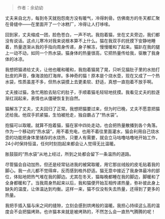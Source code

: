 > 作者：余幼幼

丈夫来自北方，每到冬天就抱怨南方没有暖气，冷得刺骨。仿佛南方的冬天都汇聚在骨缝中——在里面开了一个冰糕厂，冷得让人打哆嗦。

回到家，丈夫缩成一团，脸色苍白，一声不吭。我抱着猫，坐在丈夫旁边，我们都没有说话。这点儿寒冷对我来说根本算不上什么。猫在我双手的抚摸下安静地睡着，热量逐渐从我的手指向周身传递，身子解冻，慢慢暖和了起来。猫趴在我的腿上一动不动，如同一个热水袋。猫身体的热量很高，它把热量传给我，驱散了我身体的冰凉。

我想把猫递给丈夫，让他也暖和暖和，我抱着猫晃了晃，只听见猫肚子里的水拍打肚皮的声音，像海浪拍打海岸。多神奇的猫！原本是个烧水壶，现在又成了一个热水袋，性质虽差不多，但热水袋摸上去更柔软、舒适，真想一直抱着不放手啊。

丈夫接过猫，急忙用脸去贴它的肚子，手顺着猫毛轻轻地抚摸。我看见丈夫的脸逐渐红润起来，表情也从僵硬恢复到自然。

猫解冻了丈夫，丈夫回归了正常。我想把猫要过来，但为时已晚，丈夫不愿意把猫还给我。他双手抓紧猫，生怕被抢走，独自霸占了“热水袋”。

抱猫可以取暖。就算不抱着猫，猫在家中四处走动，也会把热量散播到各个角落。作为一个移动的“热水袋”，用不着充电，也用不着往里面灌水，猫会利用自己烧水壶的功能把身体里储存的水烧热，只要人有需要，就会立马咕噜咕噜地开始工作，24小时保持恒温，任何时刻抱起来都会让人觉得无比温暖。

胀鼓鼓的“热水袋”从地上经过，所到之处都会留下一条温热的道路。

尽管猫会自动加热，但还是经常钻进我的被窝取暖，用它那丝绒般的皮毛贴着我的脚心。我一点儿都不觉得痒，反而感到格外舒适。猫无意中接近了我身体最冷的部位，体贴地把热气堆在我的脚边。尤其在冬天，猫每晚都睡在我的脚边，脚暖和了全身都暖和了。当我周身热起来以后，我和猫便开始互相传递热量，弥补彼此身上缺失的温度，让体温达到均衡。这样一来，猫不仅没有失去热量，还得到了更多的热量。

我把手插入猫与床之间的缝隙，立刻会感到烘烤般的温暖。我担心持续这么高的温度会不会把猫烤熟，也许猫本来就是被烤熟的，不然怎么会一直热气腾腾的呢！